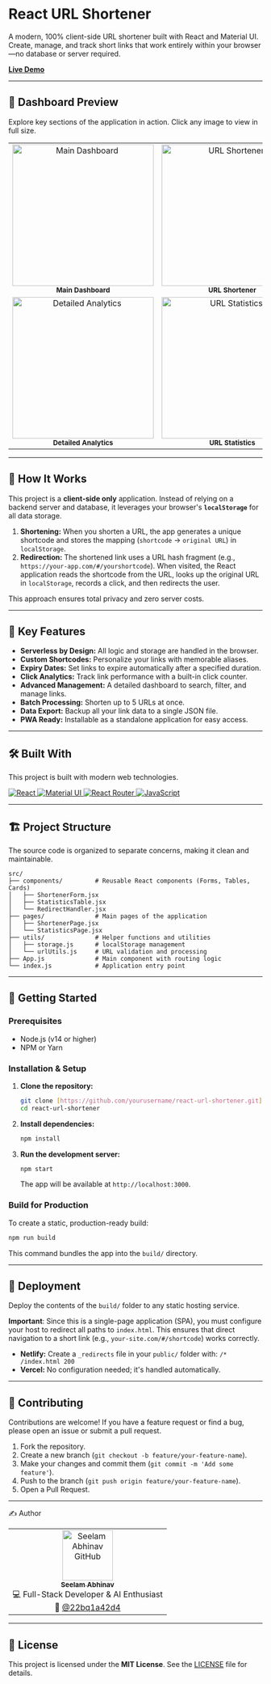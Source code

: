 # React URL Shortener

A modern, 100% client-side URL shortener built with React and Material UI. Create, manage, and track short links that work entirely within your browser—no database or server required.

[**Live Demo**](https://your-demo-link.com) <!--- 👈 IMPORTANT: Add your live demo link here! -->

---

## 📸 Dashboard Preview

Explore key sections of the application in action. Click any image to view in full size.

<table> <tr> <td align="center"> <a href="https://github.com/user-attachments/assets/eaa24f4f-7452-4f12-92e0-d4ebd39c4ad2" target="_blank"> <img src="https://github.com/user-attachments/assets/eaa24f4f-7452-4f12-92e0-d4ebd39c4ad2" width="280" alt="Main Dashboard" /> </a><br/> <sub><b>Main Dashboard</b></sub> </td> <td align="center"> <a href="https://github.com/user-attachments/assets/fad123ec-d9e9-4741-b613-6cdecc5dc715" target="_blank"> <img src="https://github.com/user-attachments/assets/fad123ec-d9e9-4741-b613-6cdecc5dc715" width="280" alt="URL Shortener" /> </a><br/> <sub><b>URL Shortener</b></sub> </td> <td align="center"> <a href="https://github.com/user-attachments/assets/6089f65e-6c8b-4c80-aefb-d494c8074369" target="_blank"> <img src="https://github.com/user-attachments/assets/6089f65e-6c8b-4c80-aefb-d494c8074369" width="280" alt="Recent URLs" /> </a><br/> <sub><b>Recent URLs</b></sub> </td> </tr> <tr> <td align="center"> <a href="https://github.com/user-attachments/assets/e31e822d-aed3-4536-b9fa-30f15214cbbf" target="_blank"> <img src="https://github.com/user-attachments/assets/e31e822d-aed3-4536-b9fa-30f15214cbbf" width="280" alt="Detailed Analytics" /> </a><br/> <sub><b>Detailed Analytics</b></sub> </td> <td align="center"> <a href="https://github.com/user-attachments/assets/0859ca73-e1eb-4158-942e-a7e1725e5f24" target="_blank"> <img src="https://github.com/user-attachments/assets/0859ca73-e1eb-4158-942e-a7e1725e5f24" width="280" alt="URL Statistics" /> </a><br/> <sub><b>URL Statistics</b></sub> </td> <td></td> </tr> </table>

---

## 🤔 How It Works

This project is a **client-side only** application. Instead of relying on a backend server and database, it leverages your browser's **`localStorage`** for all data storage.

1.  **Shortening:** When you shorten a URL, the app generates a unique shortcode and stores the mapping (`shortcode` -> `original URL`) in `localStorage`.
2.  **Redirection:** The shortened link uses a URL hash fragment (e.g., `https://your-app.com/#/yourshortcode`). When visited, the React application reads the shortcode from the URL, looks up the original URL in `localStorage`, records a click, and then redirects the user.

This approach ensures total privacy and zero server costs.

---

## 🌟 Key Features

* **Serverless by Design:** All logic and storage are handled in the browser.
* **Custom Shortcodes:** Personalize your links with memorable aliases.
* **Expiry Dates:** Set links to expire automatically after a specified duration.
* **Click Analytics:** Track link performance with a built-in click counter.
* **Advanced Management:** A detailed dashboard to search, filter, and manage links.
* **Batch Processing:** Shorten up to 5 URLs at once.
* **Data Export:** Backup all your link data to a single JSON file.
* **PWA Ready:** Installable as a standalone application for easy access.

---

## 🛠️ Built With

This project is built with modern web technologies.

<p align="left">
  <a href="https://reactjs.org/" target="_blank">
    <img src="https://img.shields.io/badge/React-20232A?style=for-the-badge&logo=react&logoColor=61DAFB" alt="React"/>
  </a>
  <a href="https://mui.com/" target="_blank">
    <img src="https://img.shields.io/badge/Material--UI-007FFF?style=for-the-badge&logo=mui&logoColor=white" alt="Material UI"/>
  </a>
  <a href="https://reactrouter.com/" target="_blank">
    <img src="https://img.shields.io/badge/React_Router-CA4245?style=for-the-badge&logo=react-router&logoColor=white" alt="React Router"/>
  </a>
  <a href="https://developer.mozilla.org/en-US/docs/Web/JavaScript" target="_blank">
    <img src="https://img.shields.io/badge/JavaScript-F7DF1E?style=for-the-badge&logo=javascript&logoColor=black" alt="JavaScript"/>
  </a>
</p>

---

## 🏗️ Project Structure

The source code is organized to separate concerns, making it clean and maintainable.

```
src/
├── components/         # Reusable React components (Forms, Tables, Cards)
│   ├── ShortenerForm.jsx
│   ├── StatisticsTable.jsx
│   └── RedirectHandler.jsx
├── pages/              # Main pages of the application
│   ├── ShortenerPage.jsx
│   └── StatisticsPage.jsx
├── utils/              # Helper functions and utilities
│   ├── storage.js      # localStorage management
│   └── urlUtils.js     # URL validation and processing
├── App.js              # Main component with routing logic
└── index.js            # Application entry point
```

---

## 🚀 Getting Started

### Prerequisites

* Node.js (v14 or higher)
* NPM or Yarn

### Installation & Setup

1.  **Clone the repository:**
    ```bash
    git clone [https://github.com/yourusername/react-url-shortener.git](https://github.com/yourusername/react-url-shortener.git)
    cd react-url-shortener
    ```

2.  **Install dependencies:**
    ```bash
    npm install
    ```

3.  **Run the development server:**
    ```bash
    npm start
    ```
    The app will be available at `http://localhost:3000`.

### Build for Production

To create a static, production-ready build:
```bash
npm run build
```
This command bundles the app into the `build/` directory.

---

## 🚢 Deployment

Deploy the contents of the `build/` folder to any static hosting service.

**Important**: Since this is a single-page application (SPA), you must configure your host to redirect all paths to `index.html`. This ensures that direct navigation to a short link (e.g., `your-site.com/#/shortcode`) works correctly.

* **Netlify:** Create a `_redirects` file in your `public/` folder with: `/* /index.html 200`
* **Vercel:** No configuration needed; it's handled automatically.

---

## 🤝 Contributing

Contributions are welcome! If you have a feature request or find a bug, please open an issue or submit a pull request.

1.  Fork the repository.
2.  Create a new branch (`git checkout -b feature/your-feature-name`).
3.  Make your changes and commit them (`git commit -m 'Add some feature'`).
4.  Push to the branch (`git push origin feature/your-feature-name`).
5.  Open a Pull Request.

---

✍️ Author
<table> <tr> <td align="center"> <a href="https://github.com/22bq1a42d4"> <img src="https://avatars.githubusercontent.com/22bq1a42d4" width="100px;" alt="Seelam Abhinav GitHub"/><br /> <sub><b>Seelam Abhinav</b></sub> </a><br /> 💻 Full-Stack Developer & AI Enthusiast <br/> 🔗 <a href="https://github.com/22bq1a42d4">@22bq1a42d4</a> </td> </tr> </table>


---

## 📄 License

This project is licensed under the **MIT License**. See the [LICENSE](LICENSE) file for details.
